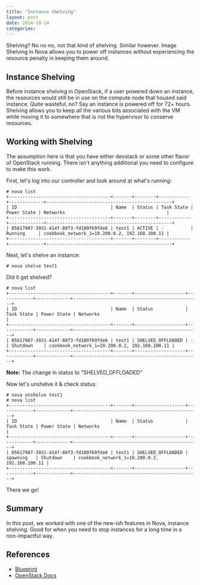 ```yaml
---
title: "Instance Shelving"
layout: post
date: 2014-10-14
categories: 
---
```


Shelving? No no no, not that kind of shelving. Similar however. Image Shelving in Nova allows you to power off instances without experiencing the resource penalty in keeping them around.

## Instance Shelving

Before instance shelving in OpenStack, if a user powered down an instance, the resources would still be in use on the compute node that housed said instance. Quite wasteful, no? Say an instance is powered off for 72+ hours. Shelving allows you to keep all the various bits associated with the VM while moving it to somewhere that is not the hypervisor to conserve resources.

## Working with Shelving

The assumption here is that you have either devstack or some other flavor of OpenStack running. There isn't anything additional you need to configure to make this work.

First, let's log into our controller and look around at what's running:

```
# nova list
+--------------------------------------+-------+--------+------------+-------------+-----------------------------------------------+
| ID                                   | Name  | Status | Task State | Power State | Networks                                      |
+--------------------------------------+-------+--------+------------+-------------+-----------------------------------------------+
| 05617907-3931-414f-88f3-fd180f69fde6 | test1 | ACTIVE | -          | Running     | cookbook_network_1=10.200.0.2, 192.168.100.11 |
+--------------------------------------+-------+--------+------------+-------------+-----------------------------------------------+
```

Next, let's shelve an instance:

```
# nova shelve test1
```

Did it get shelved?

```
# nova list
+--------------------------------------+-------+-------------------+------------+-------------+-----------------------------------------------+
| ID                                   | Name  | Status            | Task State | Power State | Networks                                      |
+--------------------------------------+-------+-------------------+------------+-------------+-----------------------------------------------+
| 05617907-3931-414f-88f3-fd180f69fde6 | test1 | SHELVED_OFFLOADED | -          | Shutdown    | cookbook_network_1=10.200.0.2, 192.168.100.11 |
+--------------------------------------+-------+-------------------+------------+-------------+-----------------------------------------------+
```

**Note:** The change in status to "SHELVED_OFFLOADED"

Now let's unshelve it & check status:

```
# nova unshelve test1
# nova list
+--------------------------------------+-------+-------------------+------------+-------------+-----------------------------------------------+
| ID                                   | Name  | Status            | Task State | Power State | Networks                                      |
+--------------------------------------+-------+-------------------+------------+-------------+-----------------------------------------------+
| 05617907-3931-414f-88f3-fd180f69fde6 | test1 | SHELVED_OFFLOADED | spawning   | Shutdown    | cookbook_network_1=10.200.0.2, 192.168.100.11 |
+--------------------------------------+-------+-------------------+------------+-------------+-----------------------------------------------+
```

There we go!

## Summary

In this post, we worked with one of the new-ish features in Nova, instance shelving. Good for when you need to stop instances for a long time in a non-impactful way.

## References
- [Blueprint](https://blueprints.launchpad.net/nova/+spec/shelve-instance)
- [OpenStack Docs](http://docs.openstack.org/user-guide/content/shelve_server.html)
